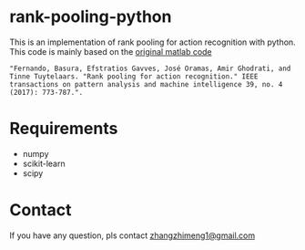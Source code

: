 # rank-pooling-python
This is an implementation of rank pooling for action recognition with python. This code is mainly based on the [original matlab code](https://bitbucket.org/bfernando/videodarwin)
```
"Fernando, Basura, Efstratios Gavves, José Oramas, Amir Ghodrati, and Tinne Tuytelaars. "Rank pooling for action recognition." IEEE transactions on pattern analysis and machine intelligence 39, no. 4 (2017): 773-787.".
```

# Requirements
* numpy
* scikit-learn
* scipy

# Contact
If you have any question, pls contact zhangzhimeng1@gmail.com
